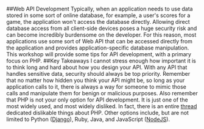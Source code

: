 ##Web API Development
Typically, when an application needs to use data stored in some sort of online database, for example, a user's scores for a game, the application won't access the database directly. Allowing direct database access from all client-side devices poses a huge security risk and can become incredibly burdensome on the developer. For this reason, most applications use some sort of Web API that can be accessed directly from the application and provides application-specific database manipulation. This workshop will provide some tips for API development, with a primary focus on PHP. 
##Key Takeaways
I cannot stress enough how important it is to think long and hard about how you design your API. With any API that handles sensitive data, security should always be top priority. Remember that no matter how hidden you think your API might be, so long as your application calls to it, there is always a way for someone to mimic those calls and manipulate them for benign or malicious purposes. Also remember that PHP is not your only option for API development. It is just one of the most widely used, and most widely disliked. In fact, there is an entire [thread](http://www.reddit.com/r/lolphp) dedicated dislikable things about PHP. Other options include, but are not limited to Python ([Django](http://www.django-rest-framework.org)), Ruby, Java, and JavaScript ([NodeJS](https://nodejs.org)). 